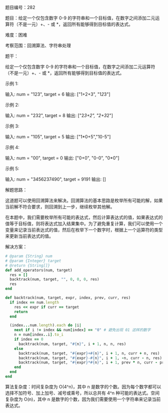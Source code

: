 题目编号：282

题目：给定一个仅包含数字 0-9 的字符串和一个目标值，在数字之间添加二元运算符（不是一元）+、- 或 *，返回所有能够得到目标值的表达式。

难度：困难

考察范围：回溯算法、字符串处理

题干：

给定一个仅包含数字 0-9 的字符串和一个目标值，在数字之间添加二元运算符（不是一元）+、- 或 *，返回所有能够得到目标值的表达式。

示例 1:

输入: num = "123", target = 6
输出: ["1+2+3", "1*2*3"] 

示例 2:

输入: num = "232", target = 8
输出: ["2*3+2", "2+3*2"]

示例 3:

输入: num = "105", target = 5
输出: ["1*0+5","10-5"]

示例 4:

输入: num = "00", target = 0
输出: ["0+0", "0-0", "0*0"]

示例 5:

输入: num = "3456237490", target = 9191
输出: []

解题思路：

这道题可以使用回溯算法来解决。回溯算法的基本思路是枚举所有可能的解，如果当前解不符合要求，则回溯到上一步，继续枚举其他解。

在本题中，我们需要枚举所有可能的表达式，然后计算表达式的值，如果表达式的值等于目标值，则将表达式加入结果集中。为了避免重复计算，我们可以使用一个变量来记录当前表达式的值，然后在枚举下一个数字时，根据上一个运算符的类型来更新当前表达式的值。

解决方案：

```ruby
# @param {String} num
# @param {Integer} target
# @return {String[]}
def add_operators(num, target)
  res = []
  backtrack(num, target, "", 0, 0, 0, res)
  res
end

def backtrack(num, target, expr, index, prev, curr, res)
  if index == num.length
    res << expr if curr == target
    return
  end

  (index...num.length).each do |i|
    next if i != index && num[index] == "0" # 避免出现 01 这样的数字
    n = num[index..i].to_i
    if index == 0
      backtrack(num, target, "#{n}", i + 1, n, n, res)
    else
      backtrack(num, target, "#{expr}+#{n}", i + 1, n, curr + n, res)
      backtrack(num, target, "#{expr}-#{n}", i + 1, -n, curr - n, res)
      backtrack(num, target, "#{expr}*#{n}", i + 1, prev * n, curr - prev + prev * n, res)
    end
  end
end
```

算法复杂度：时间复杂度为 O(4^n)，其中 n 是数字的个数。因为每个数字都可以选择不加符号、加上加号、减号或乘号，所以总共有 4^n 种可能的表达式。空间复杂度为 O(n)，其中 n 是数字的个数，因为我们需要使用一个字符串来记录当前表达式。